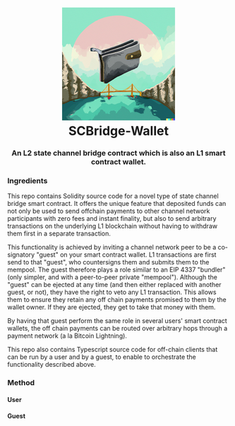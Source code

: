 <h1 align="center">
<div><img src="./SCBridge-Wallet.png"><br>
SCBridge-Wallet
</h1>
<h3 align="center">
An L2 state channel bridge contract which is also an L1 smart contract wallet.
</h3>

### Ingredients

This repo contains Solidity source code for a novel type of state channel bridge smart contract. It offers the unique feature that deposited funds can not only be used to send offchain payments to other channel network participants with zero fees and instant finality, but also to send arbitrary transactions on the underlying L1 blockchain without having to withdraw them first in a separate transaction.

This functionality is achieved by inviting a channel network peer to be a co-signatory "guest" on your smart contract wallet. L1 transactions are first send to that "guest", who countersigns them and submits them to the mempool. The guest therefore plays a role similar to an EIP 4337 "bundler" (only simpler, and with a peer-to-peer private "mempool"). Although the "guest" can be ejected at any time (and then either replaced with another guest, or not), they have the right to veto any L1 transaction. This allows them to ensure they retain any off chain payments promised to them by the wallet owner. If they are ejected, they get to take that money with them.

By having that guest perform the same role in several users' smart contract wallets, the off chain payments can be routed over arbitrary hops through a payment network (a la Bitcoin Lightning).

This repo also contains Typescript source code for off-chain clients that can be run by a user and by a guest, to enable to orchestrate the functionality described above.

### Method

#### User

#### Guest
